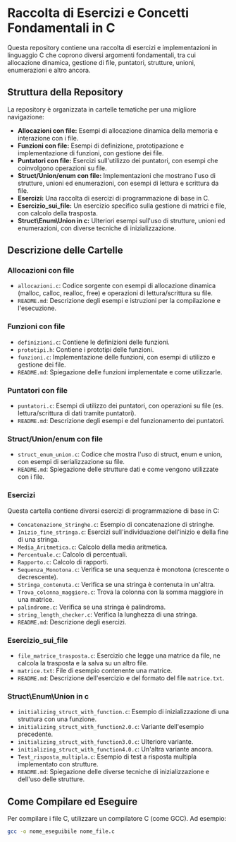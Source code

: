 # Raccolta di Esercizi e Concetti Fondamentali in C

Questa repository contiene una raccolta di esercizi e implementazioni in linguaggio C che coprono diversi argomenti fondamentali, tra cui allocazione dinamica, gestione di file, puntatori, strutture, unioni, enumerazioni e altro ancora.

## Struttura della Repository

La repository è organizzata in cartelle tematiche per una migliore navigazione:

*   **Allocazioni con file:** Esempi di allocazione dinamica della memoria e interazione con i file.
*   **Funzioni con file:** Esempi di definizione, prototipazione e implementazione di funzioni, con gestione dei file.
*   **Puntatori con file:** Esercizi sull'utilizzo dei puntatori, con esempi che coinvolgono operazioni su file.
*   **Struct/Union/enum con file:** Implementazioni che mostrano l'uso di strutture, unioni ed enumerazioni, con esempi di lettura e scrittura da file.
*   **Esercizi:** Una raccolta di esercizi di programmazione di base in C.
*   **Esercizio_sui_file:** Un esercizio specifico sulla gestione di matrici e file, con calcolo della trasposta.
*   **Struct\Enum\Union in c:** Ulteriori esempi sull'uso di strutture, unioni ed enumerazioni, con diverse tecniche di inizializzazione.

## Descrizione delle Cartelle

### Allocazioni con file

*   `allocazioni.c`: Codice sorgente con esempi di allocazione dinamica (malloc, calloc, realloc, free) e operazioni di lettura/scrittura su file.
*   `README.md`: Descrizione degli esempi e istruzioni per la compilazione e l'esecuzione.

### Funzioni con file

*   `definizioni.c`: Contiene le definizioni delle funzioni.
*   `prototipi.h`: Contiene i prototipi delle funzioni.
*   `funzioni.c`: Implementazione delle funzioni, con esempi di utilizzo e gestione dei file.
*   `README.md`: Spiegazione delle funzioni implementate e come utilizzarle.

### Puntatori con file

*   `puntatori.c`: Esempi di utilizzo dei puntatori, con operazioni su file (es. lettura/scrittura di dati tramite puntatori).
*   `README.md`: Descrizione degli esempi e del funzionamento dei puntatori.

### Struct/Union/enum con file

*   `struct_enum_union.c`: Codice che mostra l'uso di struct, enum e union, con esempi di serializzazione su file.
*   `README.md`: Spiegazione delle strutture dati e come vengono utilizzate con i file.

### Esercizi

Questa cartella contiene diversi esercizi di programmazione di base in C:

*   `Concatenazione_Stringhe.c`: Esempio di concatenazione di stringhe.
*   `Inizio_fine_stringa.c`: Esercizi sull'individuazione dell'inizio e della fine di una stringa.
*   `Media_Aritmetica.c`: Calcolo della media aritmetica.
*   `Percentuale.c`: Calcolo di percentuali.
*   `Rapporto.c`: Calcolo di rapporti.
*   `Sequenza_Monotona.c`: Verifica se una sequenza è monotona (crescente o decrescente).
*   `Stringa_contenuta.c`: Verifica se una stringa è contenuta in un'altra.
*   `Trova_colonna_maggiore.c`: Trova la colonna con la somma maggiore in una matrice.
*   `palindrome.c`: Verifica se una stringa è palindroma.
*   `string_length_checker.c`: Verifica la lunghezza di una stringa.
*   `README.md`: Descrizione degli esercizi.

### Esercizio\_sui\_file

*   `file_matrice_trasposta.c`: Esercizio che legge una matrice da file, ne calcola la trasposta e la salva su un altro file.
*   `matrice.txt`: File di esempio contenente una matrice.
*   `README.md`: Descrizione dell'esercizio e del formato del file `matrice.txt`.

### Struct\Enum\Union in c

*   `initializing_struct_with_function.c`: Esempio di inizializzazione di una struttura con una funzione.
*   `initializing_struct_with_function2.0.c`: Variante dell'esempio precedente.
*   `initializing_struct_with_function3.0.c`: Ulteriore variante.
*   `initializing_struct_with_function4.0.c`: Un'altra variante ancora.
*   `Test_risposta_multipla.c`: Esempio di test a risposta multipla implementato con strutture.
*   `README.md`: Spiegazione delle diverse tecniche di inizializzazione e dell'uso delle strutture.

## Come Compilare ed Eseguire

Per compilare i file C, utilizzare un compilatore C (come GCC). Ad esempio:

```bash
gcc -o nome_eseguibile nome_file.c
